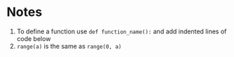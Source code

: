 # Notes
1. To define a function use `def function_name():` and add indented lines of code below
2. `range(a)` is the same as `range(0, a)`
